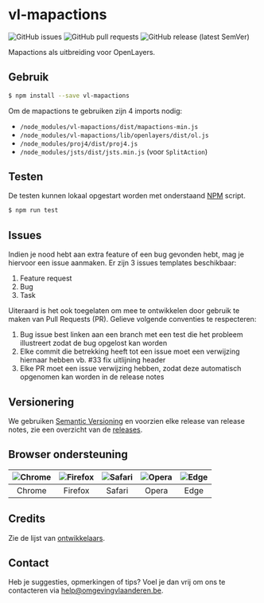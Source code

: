 # vl-mapactions
![GitHub issues](https://img.shields.io/github/issues-raw/milieuinfo/vl-mapactions) ![GitHub pull requests](https://img.shields.io/github/issues-pr-raw/milieuinfo/vl-mapactions) ![GitHub release (latest SemVer)](https://img.shields.io/github/v/release/milieuinfo/vl-mapactions)

Mapactions als uitbreiding voor OpenLayers.

## Gebruik

``` bash
$ npm install --save vl-mapactions
```

Om de mapactions te gebruiken zijn 4 imports nodig:

- `/node_modules/vl-mapactions/dist/mapactions-min.js`
- `/node_modules/vl-mapactions/lib/openlayers/dist/ol.js`
- `/node_modules/proj4/dist/proj4.js`
- `/node_modules/jsts/dist/jsts.min.js` (voor `SplitAction`)

## Testen
De testen kunnen lokaal opgestart worden met onderstaand [NPM](https://www.npmjs.com) script.
``` bash
$ npm run test
```

## Issues
Indien je nood hebt aan extra feature of een bug gevonden hebt, mag je hiervoor een issue aanmaken. Er zijn 3 issues templates beschikbaar:
1. Feature request
2. Bug
3. Task

Uiteraard is het ook toegelaten om mee te ontwikkelen door gebruik te maken van Pull Requests (PR). Gelieve volgende conventies te respecteren:
1. Bug issue best linken aan een branch met een test die het probleem illustreert zodat de bug opgelost kan worden
2. Elke commit die betrekking heeft tot een issue moet een verwijzing hiernaar hebben vb. #33 fix uitlijning header
3. Elke PR moet een issue verwijzing hebben, zodat deze automatisch opgenomen kan worden in de release notes

## Versionering
We gebruiken [Semantic Versioning](https://semver.org) en voorzien elke release van release notes, zie een overzicht van de [releases](https://github.com/milieuinfo/vl-mapactions/releases).

## Browser ondersteuning

| ![Chrome](https://raw.githubusercontent.com/alrra/browser-logos/master/src/chrome/chrome_48x48.png) | ![Firefox](https://raw.githubusercontent.com/alrra/browser-logos/master/src/firefox/firefox_48x48.png) | ![Safari](https://raw.githubusercontent.com/alrra/browser-logos/master/src/safari/safari_48x48.png) | ![Opera](https://raw.githubusercontent.com/alrra/browser-logos/master/src/opera/opera_48x48.png) | ![Edge](https://raw.githubusercontent.com/alrra/browser-logos/master/src/edge/edge_48x48.png)
| --- | --- | --- | --- | --- |
| <center>Chrome</center> | <center>Firefox</center> | <center>Safari</center> | <center>Opera</center> | <center>Edge</center> |

## Credits
Zie de lijst van [ontwikkelaars](https://github.com/milieuinfo/vl-mapactions/graphs/contributors).

## Contact
Heb je suggesties, opmerkingen of tips? Voel je dan vrij om ons te contacteren via help@omgevingvlaanderen.be.
